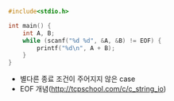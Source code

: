 ```c++
#include<stdio.h>

int main() {
	int A, B;
	while (scanf("%d %d", &A, &B) != EOF) {
		printf("%d\n", A + B);
	}
}
```

- 별다른 종료 조건이 주어지지 않은 case
- EOF 개념(http://tcpschool.com/c/c_string_io)
